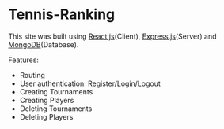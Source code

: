 # Tennis-Ranking

This site was built using [React.js](https://reactjs.org/)(Client), [Express.js](https://expressjs.com/)(Server) and [MongoDB](https://www.mongodb.com/)(Database).

Features:
- Routing
- User authentication: Register/Login/Logout
- Creating Tournaments
- Creating Players
- Deleting Tournaments
- Deleting Players
